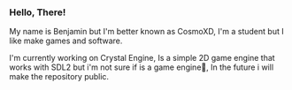 ### Hello, There!

My name is Benjamin but I'm better known as CosmoXD, I'm a student but I like make games and software.

I'm currently working on Crystal Engine, Is a simple 2D game engine that works with SDL2 but i'm not sure if is a game engine🤣, In the future i will make the repository public.


<!--
**ElCosmoXD/ElCosmoXD** is a ✨ _special_ ✨ repository because its `README.md` (this file) appears on your GitHub profile.

Here are some ideas to get you started:

- 🔭 I’m currently working on ...
- 🌱 I’m currently learning ...
- 👯 I’m looking to collaborate on ...
- 🤔 I’m looking for help with ...
- 💬 Ask me about ...
- 📫 How to reach me: ...
- 😄 Pronouns: ...
- ⚡ Fun fact: ...
-->
